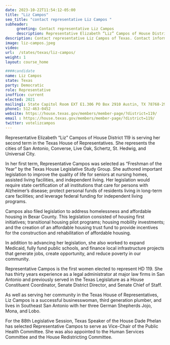 ```yaml
---
date: 2023-10-22T11:54:12-05:00
title: "Liz Campos"
seo_title: "contact representative Liz Campos "
subheader:
     greeting: Contact representative Liz Campos
     description: Representative Elizabeth “Liz” Campos of House District 119 is serving her second term in the Texas House of Representatives. She represents the cities of San Antonio, Converse, Live Oak, Schertz, St. Hedwig, and Universal City.
description: Contact representative Liz Campos of Texas. Contact information for Liz Campos includes email address, phone number, and mailing address.
image: liz-campos.jpeg
video:
url:  /states/texas/liz-campos/
weight: 1
layout: course_home

####candidate
name: Liz Campos
state: Texas
party: Democratic
role: Representative
inoffice: current
elected: 2021
mailing1: State Capitol Room EXT E1.306 PO Box 2910 Austin, TX 78768-2910
phone1: 512-463-0452
website: https://house.texas.gov/members/member-page/?district=119/
email : https://house.texas.gov/members/member-page/?district=119/
twitter: votelizcampos
---
```


Representative Elizabeth “Liz” Campos of House District 119 is serving her second term in the Texas House of Representatives. She represents the cities of San Antonio, Converse, Live Oak, Schertz, St. Hedwig, and Universal City.

In her first term, Representative Campos was selected as “Freshman of the Year” by the Texas House Legislative Study Group. She authored important legislation to improve the quality of life for seniors at nursing homes, assisted living facilities, and independent living. Her legislation would require state certification of all institutions that care for persons with Alzheimer’s disease; protect personal funds of residents living in long-term care facilities; and leverage federal funding for independent living programs.

Campos also filed legislation to address homelessness and affordable housing in Bexar County. This legislation consisted of housing first initiatives; transitional housing pilot programs; housing mobility investments; and the creation of an affordable housing trust fund to provide incentives for the construction and rehabilitation of affordable housing.

In addition to advancing her legislation, she also worked to expand Medicaid, fully fund public schools, and finance local infrastructure projects that generate jobs, create opportunity, and reduce poverty in our community.

Representative Campos is the first women elected to represent HD 119. She has thirty years experience as a legal administrator at major law firms in San Antonio and previously served in the Texas Legislature as a House Constituent Coordinator, Senate District Director, and Senate Chief of Staff.

As well as serving her community in the Texas House of Representatives, Liz Campos is a successful businesswoman, third generation plumber, and lives in Southeast San Antonio with her three German Shepherds Jojo, Mona, and Lobo.

For the 88th Legislative Session, Texas Speaker of the House Dade Phelan has selected Representative Campos to serve as Vice-Chair of the Public Health Committee. She was also appointed to the Human Services Committee and the House Redistricting Committee.
